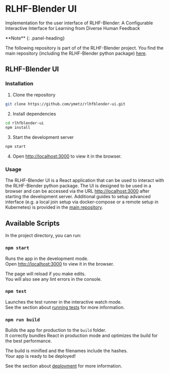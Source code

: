 # RLHF-Blender UI

Implementation for the user interface of RLHF-Blender: A Configurable Interactive Interface for Learning from Diverse Human Feedback

<div class="panel panel-info">
**Note**
{: .panel-heading}
<div class="panel-body">

The following repository is part of of the RLHF-Blender project. You find the main repository (including the RLHF-Blender python package) [here](https://github.com/ymetz/rlhfblender).


</div>
</div>

## RLHF-Blender UI

### Installation

1. Clone the repository

```bash
git clone https://github.com/ymetz/rlhfblender-ui.git
```

2. Install dependencies

```bash
cd rlhfblender-ui
npm install
```

3. Start the development server

```bash
npm start
```

4. Open [http://localhost:3000](http://localhost:3000) to view it in the browser.

### Usage

The RLHF-Blender UI is a React application that can be used to interact with the RLHF-Blender python package. The UI is designed to be used in a browser and can be accessed via the URL [http://localhost:3000](http://localhost:3000) after starting the development server.
Additional guides to setup advanced interface (e.g. a local join setup via docker-compose or a remote setup in Kubernetes) is provided in the [main repository](https://github.com/ymetz/rlhfblender).

## Available Scripts

In the project directory, you can run:

### `npm start`

Runs the app in the development mode.\
Open [http://localhost:3000](http://localhost:3000) to view it in the browser.

The page will reload if you make edits.\
You will also see any lint errors in the console.

### `npm test`

Launches the test runner in the interactive watch mode.\
See the section about [running tests](https://facebook.github.io/create-react-app/docs/running-tests) for more information.

### `npm run build`

Builds the app for production to the `build` folder.\
It correctly bundles React in production mode and optimizes the build for the best performance.

The build is minified and the filenames include the hashes.\
Your app is ready to be deployed!

See the section about [deployment](https://facebook.github.io/create-react-app/docs/deployment) for more information.
